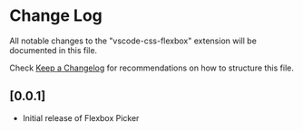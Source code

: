 # Change Log

All notable changes to the "vscode-css-flexbox" extension will be documented in this file.

Check [Keep a Changelog](http://keepachangelog.com/) for recommendations on how to structure this file.

## [0.0.1]

- Initial release of Flexbox Picker